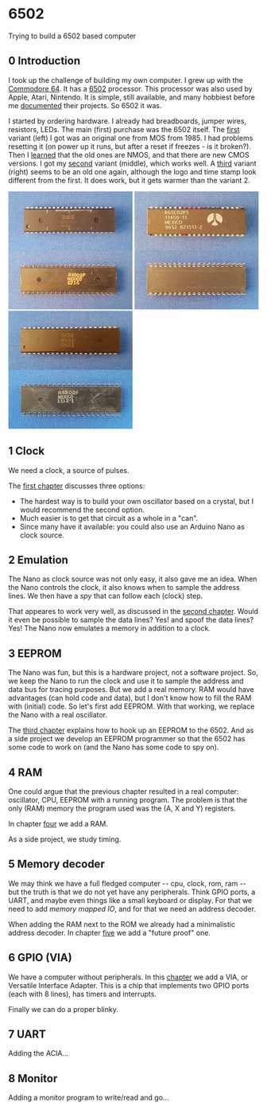 # 6502
Trying to build a 6502 based computer

## 0 Introduction
I took up the challenge of building my own computer. I grew up with the [Commodore 64](https://en.wikipedia.org/wiki/Commodore_64).
It has a [6502](https://en.wikipedia.org/wiki/MOS_Technology_6502) processor. This processor was also used by Apple, Atari, Nintendo. 
It is simple, still available, and many hobbiest before me [documented](http://6502.org/) their projects. So 6502 it was.

I started by ordering hardware. I already had breadboards, jumper wires, resistors, LEDs. The main (first) purchase was the 6502 itself.
The [first](https://www.aliexpress.com/item/32929325067.html) variant (left) I got was an original one from MOS from 1985. 
I had problems resetting it (on power up it runs, but after a reset if freezes - is it broken?). 
Then I [learned](http://wilsonminesco.com/NMOS-CMOSdif/) that the old ones are NMOS, and that there are new CMOS versions. 
I got my [second](https://www.aliexpress.com/item/32990938828.html) variant (middle), which works well. 
A [third](https://www.aliexpress.com/item/32841499879.html) variant (right) seems to be an old one again, 
although the logo and time stamp look different from the first. It does work, but it gets warmer than the variant 2.

[![6502 variant 1](6502-1s.jpg)](6502-1.png) [![6502 variant 2](6502-2s.jpg)](6502-2.png) [![6502 variant 3](6502-3s.jpg)](6502-3.png)

## 1 Clock
We need a clock, a source of pulses. 

The [first chapter](1clock/README.md) discusses three options:
 - The hardest way is to build your own oscillator based on a crystal, but I would recommend the second option.
 - Much easier is to get that circuit as a whole in a "can".
 - Since many have it available: you could also use an Arduino Nano as clock source.

## 2 Emulation
The Nano as clock source was not only easy, it also gave me an idea.
When the Nano controls the clock, it also knows when to sample the address lines. 
We then have a _spy_ that can follow each (clock) step.

That appeares to work very well, as discussed in the [second chapter](2emulation/README.md).
Would it even be possible to sample the data lines? Yes! and spoof the data lines? Yes!
The Nano now emulates a memory in addition to a clock.

## 3 EEPROM
The Nano was fun, but this is a hardware project, not a software project.
So, we keep the Nano to run the clock and use it to sample the address and data bus for tracing purposes.
But we add a real memory.
RAM would have advantages (can hold code and data), but I don't know how to fill the RAM with (initial) code.
So let's first add EEPROM. With that working, we replace the Nano with a real oscillator.

The [third chapter](3eeprom/README.md) explains how to hook up an EEPROM to the 6502. 
And as a side project we develop an EEPROM programmer so that the 6502 has some code to work on
(and the Nano has some code to spy on).


## 4 RAM
One could argue that the previous chapter resulted in a real computer: oscillator, CPU, EEPROM with a running program.
The problem is that the only (RAM) memory the program used was the (A, X and Y) registers.

In chapter [four](4ram/README.md) we add a RAM.

As a side project, we study timing.


## 5 Memory decoder
We may think we have a full fledged computer -- cpu, clock, rom, ram -- but the truth is that we do not yet have 
any peripherals. Think GPIO ports, a UART, and maybe even things like a small keyboard or display. For that we need
to add _memory mapped IO_, and for that we need an address decoder.  

When adding the RAM next to the ROM we already had a minimalistic address decoder.
In chapter [five](5decoder/README.md) we add a "future proof" one.


## 6 GPIO (VIA)
We have a computer without peripherals. In this [chapter](5gpio/README.md) we add a VIA, or Versatile Interface Adapter.
This is a chip that implements two GPIO ports (each with 8 lines), has timers and interrupts.

Finally we can do a proper blinky.

## 7 UART

Adding the ACIA...

## 8 Monitor

Adding a monitor program to write/read and go...

